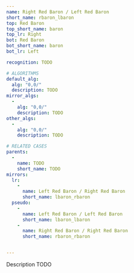 ```yaml
---
name: Right Red Baron / Left Red Baron
short_name: rbaron_lbaron
top: Red Baron
top_short_name: baron
top_lr: Right
bot: Red Baron
bot_short_name: baron
bot_lr: Left

recognition: TODO

# ALGORITHMS
default_alg:
  alg: "0,0/"
  description: TODO
mirror_algs:
  -
    alg: "0,0/"
    description: TODO
other_algs:
  -
    alg: "0,0/"
    description: TODO

# RELATED CASES
parents:
  -
    name: TODO
    short_name: TODO
mirrors:
  lr:
    -
      name: Left Red Baron / Right Red Baron
      short_name: lbaron_rbaron
  pseudo:
    -
      name: Left Red Baron / Left Red Baron
      short_name: lbaron_lbaron
    -
      name: Right Red Baron / Right Red Baron
      short_name: rbaron_rbaron


---
```


Description TODO

